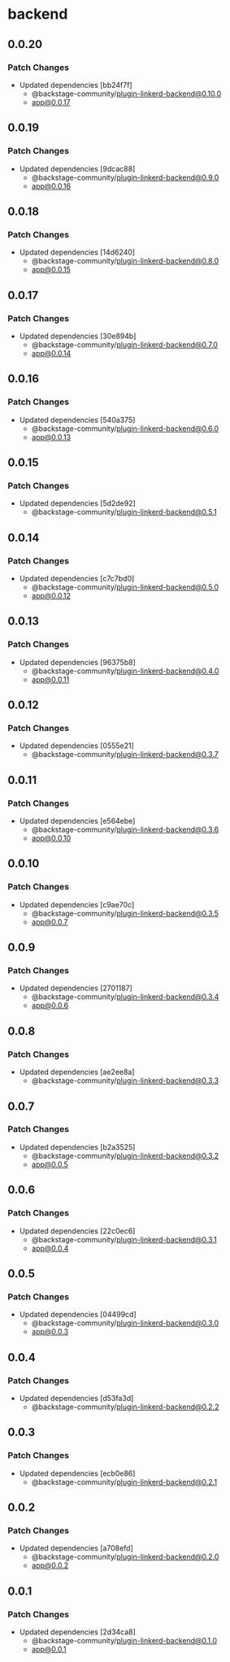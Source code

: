 # backend

## 0.0.20

### Patch Changes

- Updated dependencies [bb24f7f]
  - @backstage-community/plugin-linkerd-backend@0.10.0
  - app@0.0.17

## 0.0.19

### Patch Changes

- Updated dependencies [9dcac88]
  - @backstage-community/plugin-linkerd-backend@0.9.0
  - app@0.0.16

## 0.0.18

### Patch Changes

- Updated dependencies [14d6240]
  - @backstage-community/plugin-linkerd-backend@0.8.0
  - app@0.0.15

## 0.0.17

### Patch Changes

- Updated dependencies [30e894b]
  - @backstage-community/plugin-linkerd-backend@0.7.0
  - app@0.0.14

## 0.0.16

### Patch Changes

- Updated dependencies [540a375]
  - @backstage-community/plugin-linkerd-backend@0.6.0
  - app@0.0.13

## 0.0.15

### Patch Changes

- Updated dependencies [5d2de92]
  - @backstage-community/plugin-linkerd-backend@0.5.1

## 0.0.14

### Patch Changes

- Updated dependencies [c7c7bd0]
  - @backstage-community/plugin-linkerd-backend@0.5.0
  - app@0.0.12

## 0.0.13

### Patch Changes

- Updated dependencies [96375b8]
  - @backstage-community/plugin-linkerd-backend@0.4.0
  - app@0.0.11

## 0.0.12

### Patch Changes

- Updated dependencies [0555e21]
  - @backstage-community/plugin-linkerd-backend@0.3.7

## 0.0.11

### Patch Changes

- Updated dependencies [e564ebe]
  - @backstage-community/plugin-linkerd-backend@0.3.6
  - app@0.0.10

## 0.0.10

### Patch Changes

- Updated dependencies [c9ae70c]
  - @backstage-community/plugin-linkerd-backend@0.3.5
  - app@0.0.7

## 0.0.9

### Patch Changes

- Updated dependencies [2701187]
  - @backstage-community/plugin-linkerd-backend@0.3.4
  - app@0.0.6

## 0.0.8

### Patch Changes

- Updated dependencies [ae2ee8a]
  - @backstage-community/plugin-linkerd-backend@0.3.3

## 0.0.7

### Patch Changes

- Updated dependencies [b2a3525]
  - @backstage-community/plugin-linkerd-backend@0.3.2
  - app@0.0.5

## 0.0.6

### Patch Changes

- Updated dependencies [22c0ec6]
  - @backstage-community/plugin-linkerd-backend@0.3.1
  - app@0.0.4

## 0.0.5

### Patch Changes

- Updated dependencies [04499cd]
  - @backstage-community/plugin-linkerd-backend@0.3.0
  - app@0.0.3

## 0.0.4

### Patch Changes

- Updated dependencies [d53fa3d]
  - @backstage-community/plugin-linkerd-backend@0.2.2

## 0.0.3

### Patch Changes

- Updated dependencies [ecb0e86]
  - @backstage-community/plugin-linkerd-backend@0.2.1

## 0.0.2

### Patch Changes

- Updated dependencies [a708efd]
  - @backstage-community/plugin-linkerd-backend@0.2.0
  - app@0.0.2

## 0.0.1

### Patch Changes

- Updated dependencies [2d34ca8]
  - @backstage-community/plugin-linkerd-backend@0.1.0
  - app@0.0.1
